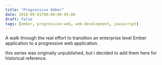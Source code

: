 ```yaml
---
title: "Progressive Ember"
date: 2018-09-01T00:00:00-05:00
draft: false
tags: [ember, progressive-web, web-development, javascript]
---
```


A walk through the real effort to transition an enterprise level Ember application to a progressive web application.
<!--more-->

this series was originally unpublished, but i decided to add them here for historical reference.

